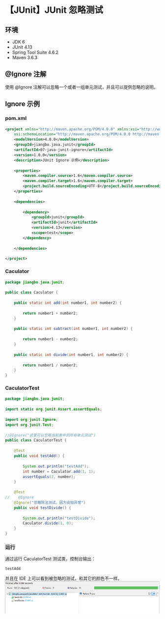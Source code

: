# 【JUnit】JUnit 忽略测试

## 环境

- JDK 6
- JUnit 4.13
- Spring Tool Suite 4.6.2
- Maven 3.6.3

## @Ignore 注解

使用 @Ignore 注解可以忽略一个或者一组单元测试，并且可以提供忽略的说明。

## Ignore 示例

### pom.xml

```xml
<project xmlns="http://maven.apache.org/POM/4.0.0" xmlns:xsi="http://www.w3.org/2001/XMLSchema-instance"
    xsi:schemaLocation="http://maven.apache.org/POM/4.0.0 http://maven.apache.org/xsd/maven-4.0.0.xsd">
    <modelVersion>4.0.0</modelVersion>
    <groupId>jiangbo.java.junit</groupId>
    <artifactId>07-java-junit-ignore</artifactId>
    <version>1.0.0</version>
    <description>JUnit Ignore 示例</description>

    <properties>
        <maven.compiler.source>1.6</maven.compiler.source>
        <maven.compiler.target>1.6</maven.compiler.target>
        <project.build.sourceEncoding>UTF-8</project.build.sourceEncoding>
    </properties>

    <dependencies>

        <dependency>
            <groupId>junit</groupId>
            <artifactId>junit</artifactId>
            <version>4.13</version>
            <scope>test</scope>
        </dependency>

    </dependencies>

</project>
```

### Caculator

```java
package jiangbo.java.junit;

public class Caculator {

    public static int add(int number1, int number2) {

        return number1 + number2;
    }

    public static int subtract(int number1, int number2) {

        return number1 - number2;
    }

    public static int divide(int number1, int number2) {

        return number1 / number2;
    }
}
```

### CaculatorTest

```java
package jiangbo.java.junit;

import static org.junit.Assert.assertEquals;

import org.junit.Ignore;
import org.junit.Test;

//@Ignore("这里可以忽略当前类中的所有单元测试")
public class CaculatorTest {

    @Test
    public void testAdd() {

        System.out.println("testAdd");
        int number = Caculator.add(1, 1);
        assertEquals(2, number);
    }

    @Test
//    @Ignore
    @Ignore("忽略除法测试，因为会抛异常")
    public void testDivide() {

        System.out.println("testDivide");
        Caculator.divide(1, 0);
    }
}
```

### 运行

通过运行 CaculatorTest 测试类，控制台输出：

```text
testAdd
```
并且在 IDE 上可以看到被忽略的测试，和其它的颜色不一样。
![忽略测试][1]

[1]: images/02junit-ignore.png